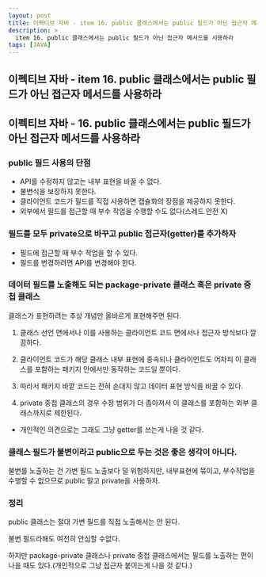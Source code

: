 ```yaml
---
layout: post
title: 이펙티브 자바 - item 16. public 클래스에서는 public 필드가 아닌 접근자 메서드를 사용하라 [JAVA]
description: >
  item 16. public 클래스에서는 public 필드가 아닌 접근자 메서드를 사용하라
tags: [JAVA]
---
```


## 이펙티브 자바 - item 16. public 클래스에서는 public 필드가 아닌 접근자 메서드를 사용하라

## 이펙티브 자바 - 16. public 클래스에서는 public 필드가 아닌 접근자 메서드를 사용하라

### public 필드 사용의 단점

- API를 수정하지 않고는 내부 표현을 바꿀 수 없다.
- 불변식을 보장하지 못한다.
- 클라이언트 코드가 필드를 직접 사용하면 캡슐화의 장점을 제공하지 못한다.
- 외부에서 필드를 접근할 때 부수 작업을 수행할 수도 없다(스레드 안전 X)

### 필드를 모두 private으로 바꾸고 public 접근자(getter)를 추가하자

- 필드에 접근할 때 부수 작업을 할 수 있다.
- 필드를 변경하려면 API를 변경해야 한다.

### 데이터 필드를 노출해도 되는 package-private 클래스 혹은 private 중첩 클래스

클래스가 표현하려는 추상 개념만 올바르게 표현해주면 된다.

1. 클래스 선언 면에서나 이를 사용하는 클라이언트 코드 면에서나 접근자 방식보다 깔끔하다.

2. 클라이언트 코드가 해당 클래스 내부 표현에 종속되나 클라이언트도 어차피 이 클래스를 포함하는 패키지 안에서만 동작하는 코드일 뿐이다.

3. 따라서 패키지 바깥 코드는 전혀 손대지 않고 데이터 표현 방식을 바꿀 수 있다.

4. private 중첩 클래스의 경우 수정 범위가 더 좁아져서 이 클래스를 포함하는 외부 클래스까지로 제한된다.

- 개인적인 의견으로는 그래도 그냥 getter를 쓰는게 나을 것 같다.

### 클래스 필드가 불변이라고 public으로 두는 것은 좋은 생각이 아니다.

불변를 노출하는 건 가변 필드 노출보다 덜 위험하지만, 내부표현에 묶이고, 부수작업을 수행할 수 없으므로 public 말고 private을 사용하자.

### 정리

public 클래스는 절대 가변 필드를 직접 노출해서는 안 된다.

불변 필드라해도 여전히 안심할 수없다.

하지만 package-private 클래스나 private 중첩 클래스에서는 필드를 노출하는 편이 나을 때도 있다.(개인적으로 그냥 접근자 붙이는게 나을 것 같다.)

